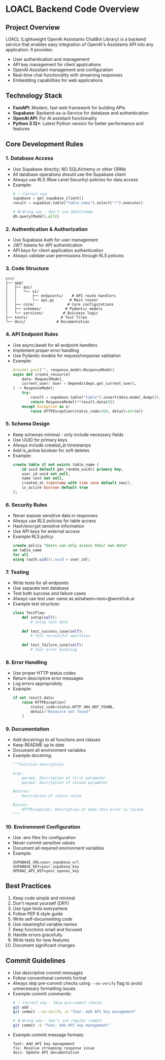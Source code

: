 # LOACL Backend Code Overview

## Project Overview

LOACL (Lightweight OpenAI Assistants ChatBot Library) is a backend service that enables easy integration of OpenAI's Assistants API into any application. It provides:

- User authentication and management
- API key management for client applications
- OpenAI Assistant management and configuration
- Real-time chat functionality with streaming responses
- Embedding capabilities for web applications

## Technology Stack

- **FastAPI**: Modern, fast web framework for building APIs
- **Supabase**: Backend-as-a-Service for database and authentication
- **OpenAI API**: For AI assistant functionality
- **Python 3.12+**: Latest Python version for better performance and features

## Core Development Rules

### 1. Database Access

- Use Supabase directly; NO SQLAlchemy or other ORMs
- All database operations should use the Supabase client
- Always use RLS (Row Level Security) policies for data access
- Example:
  ```python
  # ✅ Correct way
  supabase = get_supabase_client()
  result = supabase.table("table_name").select("*").execute()

  # ❌ Wrong way - Don't use SQLAlchemy
  db.query(Model).all()
  ```

### 2. Authentication & Authorization

- Use Supabase Auth for user management
- JWT tokens for API authentication
- API keys for client application authentication
- Always validate user permissions through RLS policies

### 3. Code Structure

```
src/
├── app/
│   ├── api/
│   │   └── v1/
│   │       ├── endpoints/    # API route handlers
│   │       └── api.py       # Main router
│   ├── core/               # Core configurations
│   ├── schemas/           # Pydantic models
│   └── services/         # Business logic
├── tests/               # Test files
└── docs/              # Documentation
```

### 4. API Endpoint Rules

- Use async/await for all endpoint handlers
- Implement proper error handling
- Use Pydantic models for request/response validation
- Example:
  ```python
  @router.post("", response_model=ResponseModel)
  async def create_resource(
      data: RequestModel,
      current_user: User = Depends(deps.get_current_user),
  ) -> ResponseModel:
      try:
          result = supabase.table("table").insert(data.model_dump()).execute()
          return ResponseModel(**result.data[0])
      except Exception as e:
          raise HTTPException(status_code=500, detail=str(e))
  ```

### 5. Schema Design

- Keep schemas minimal - only include necessary fields
- Use UUID for primary keys
- Always include created_at timestamps
- Add is_active boolean for soft deletes
- Example:
  ```sql
  create table if not exists table_name (
      id uuid default gen_random_uuid() primary key,
      user_id uuid not null,
      name text not null,
      created_at timestamp with time zone default now(),
      is_active boolean default true
  );
  ```

### 6. Security Rules

- Never expose sensitive data in responses
- Always use RLS policies for table access
- Hash/encrypt sensitive information
- Use API keys for external access
- Example RLS policy:
  ```sql
  create policy "Users can only access their own data"
  on table_name
  for all
  using (auth.uid()::uuid = user_id);
  ```

### 7. Testing

- Write tests for all endpoints
- Use separate test database
- Test both success and failure cases
- Always use test user name as ashaheen+test+<id>@workhub.ai
- Example test structure:
  ```python
  class TestFlow:
      def setup(self):
          # Setup test data
          
      def test_success_case(self):
          # Test successful operation
          
      def test_failure_case(self):
          # Test error handling
  ```

### 8. Error Handling

- Use proper HTTP status codes
- Return descriptive error messages
- Log errors appropriately
- Example:
  ```python
  if not result.data:
      raise HTTPException(
          status_code=status.HTTP_404_NOT_FOUND,
          detail="Resource not found"
      )
  ```

### 9. Documentation

- Add docstrings to all functions and classes
- Keep README up to date
- Document all environment variables
- Example docstring:
  ```python
  """Function description.

  Args:
      param1: Description of first parameter
      param2: Description of second parameter

  Returns:
      Description of return value

  Raises:
      HTTPException: Description of when this error is raised
  """
  ```

### 10. Environment Configuration

- Use .env files for configuration
- Never commit sensitive values
- Document all required environment variables
- Example:
  ```env
  SUPABASE_URL=your_supabase_url
  SUPABASE_KEY=your_supabase_key
  OPENAI_API_KEY=your_openai_key
  ```

## Best Practices

1. Keep code simple and minimal
2. Don't repeat yourself (DRY)
3. Use type hints everywhere
4. Follow PEP 8 style guide
5. Write self-documenting code
6. Use meaningful variable names
7. Keep functions small and focused
8. Handle errors gracefully
9. Write tests for new features
10. Document significant changes

## Commit Guidelines

- Use descriptive commit messages
- Follow conventional commits format
- Always skip pre-commit checks using `--no-verify` flag to avoid unnecessary formatting issues
- Example commit commands:
  ```bash
  # ✅ Correct way - Skip pre-commit checks
  git add .
  git commit --no-verify -m "feat: Add API key management"
  
  # ❌ Wrong way - Don't use regular commit
  git commit -m "feat: Add API key management"
  ```
- Example commit message formats:
  ```
  feat: Add API key management
  fix: Resolve streaming response issue
  docs: Update API documentation
  ``` 